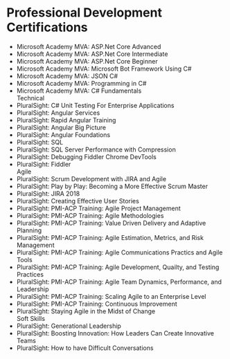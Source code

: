# Professional Development Certifications</br>


* Microsoft Academy MVA: ASP.Net Core Advanced </br>
* Microsoft Academy MVA: ASP.Net Core Intermediate </br>
* Microsoft Academy MVA: ASP.Net Core Beginner </br>
* Microsoft Academy MVA: Microsoft Bot Framework Using C# </br>
* Microsoft Academy MVA: JSON C# </br>
* Microsoft Academy MVA: Programming in C# </br>
* Microsoft Academy MVA: C# Fundamentals </br>
Technical
* PluralSight: C# Unit Testing For Enterprise Applications </br>
* PluralSight: Angular Services </br>
* PluralSight: Rapid Angular Training </br>
* PluralSight: Angular Big Picture </br>
* PluralSight: Angular Foundations </br>
* PluralSight: SQL </br>
* PluralSight: SQL Server Performance with Compression</br>
* PluralSight: Debugging Fiddler Chrome DevTools </br>
* PluralSight: Fiddler </br>
Agile
* PluralSight: Scrum Development with JIRA and Agile </br>
* PluralSight: Play by Play: Becoming a More Effective Scrum Master </br>
* PluralSight: JIRA 2018 </br>
* PluralSight: Creating Effective User Stories </br>
* PluralSight: PMI-ACP Training: Agile Project Management </br>
* PluralSight: PMI-ACP Training: Agile Methodologies </br>
* PluralSight: PMI-ACP Training: Value Driven Delivery and Adaptive Planning </br>
* PluralSight: PMI-ACP Training: Agile Estimation, Metrics, and Risk Management</br>
* PluralSight: PMI-ACP Training: Agile Communications Practics and Agile Tools</br>
* PluralSight: PMI-ACP Training: Agile Development, Quailty, and Testing Practices</br>
* PluralSight: PMI-ACP Training: Agile Team Dynamics, Performance, and Leadership</br>
* PluralSight: PMI-ACP Training: Scaling Agile to an Enterprise Level</br>
* PluralSight: PMI-ACP Training: Continuous Improvement</br>
* PluralSight: Staying Agile in the Midst of Change </br>
Soft Skills
* PluralSight: Generational Leadership </br>
* PluralSight: Boosting Innovation: How Leaders Can Create Innovative Teams </br>
* PluralSight: How to have Difficult Conversations </br>


